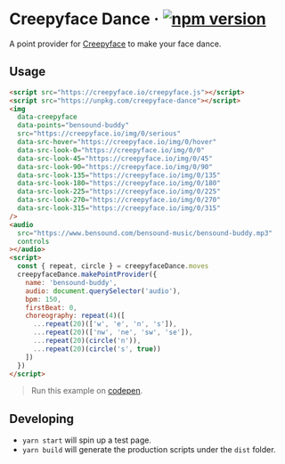 # Creepyface Dance &middot; [![npm version](https://img.shields.io/npm/v/creepyface-dance.svg?style=flat)](https://www.npmjs.com/package/creepyface-dance)

A point provider for [Creepyface](https://github.com/4lejandrito/creepyface) to make your face dance.

## Usage

```html
<script src="https://creepyface.io/creepyface.js"></script>
<script src="https://unpkg.com/creepyface-dance"></script>
<img
  data-creepyface
  data-points="bensound-buddy"
  src="https://creepyface.io/img/0/serious"
  data-src-hover="https://creepyface.io/img/0/hover"
  data-src-look-0="https://creepyface.io/img/0/0"
  data-src-look-45="https://creepyface.io/img/0/45"
  data-src-look-90="https://creepyface.io/img/0/90"
  data-src-look-135="https://creepyface.io/img/0/135"
  data-src-look-180="https://creepyface.io/img/0/180"
  data-src-look-225="https://creepyface.io/img/0/225"
  data-src-look-270="https://creepyface.io/img/0/270"
  data-src-look-315="https://creepyface.io/img/0/315"
/>
<audio
  src="https://www.bensound.com/bensound-music/bensound-buddy.mp3"
  controls
></audio>
<script>
  const { repeat, circle } = creepyfaceDance.moves
  creepyfaceDance.makePointProvider({
    name: 'bensound-buddy',
    audio: document.querySelector('audio'),
    bpm: 150,
    firstBeat: 0,
    choreography: repeat(4)([
      ...repeat(20)(['w', 'e', 'n', 's']),
      ...repeat(20)(['nw', 'ne', 'sw', 'se']),
      ...repeat(20)(circle('n')),
      ...repeat(20)(circle('s', true))
    ])
  })
</script>
```

> Run this example on [codepen](https://codepen.io/4lejandrito/pen/vYOMNJE).

## Developing

- `yarn start` will spin up a test page.
- `yarn build` will generate the production scripts under the `dist` folder.
